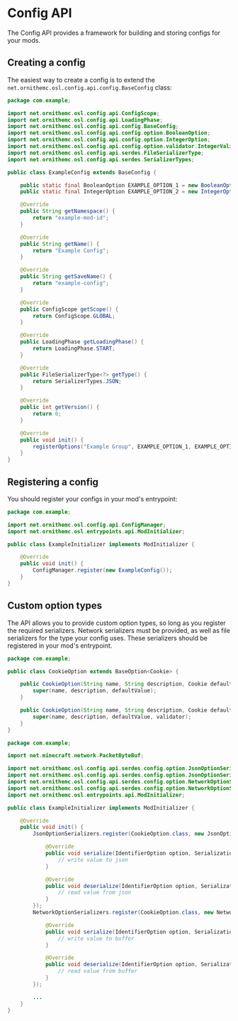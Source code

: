 # Config API

The Config API provides a framework for building and storing configs for your mods.

## Creating a config

The easiest way to create a config is to extend the `net.ornithemc.osl.config.api.config.BaseConfig` class:

```java
package com.example;

import net.ornithemc.osl.config.api.ConfigScope;
import net.ornithemc.osl.config.api.LoadingPhase;
import net.ornithemc.osl.config.api.config.BaseConfig;
import net.ornithemc.osl.config.api.config.option.BooleanOption;
import net.ornithemc.osl.config.api.config.option.IntegerOption;
import net.ornithemc.osl.config.api.config.option.validator.IntegerValidators;
import net.ornithemc.osl.config.api.serdes.FileSerializerType;
import net.ornithemc.osl.config.api.serdes.SerializerTypes;

public class ExampleConfig extends BaseConfig {

	public static final BooleanOption EXAMPLE_OPTION_1 = new BooleanOption("Example Option 1", "This is a description.", false);
	public static final IntegerOption EXAMPLE_OPTION_2 = new IntegerOption("Example Option 2", "This is also a description.", 2, IntegerValidators.minmax(0,  10));

	@Override
	public String getNamespace() {
		return "example-mod-id";
	}

	@Override
	public String getName() {
		return "Example Config";
	}

	@Override
	public String getSaveName() {
		return "example-config";
	}

	@Override
	public ConfigScope getScope() {
		return ConfigScope.GLOBAL;
	}

	@Override
	public LoadingPhase getLoadingPhase() {
		return LoadingPhase.START;
	}

	@Override
	public FileSerializerType<?> getType() {
		return SerializerTypes.JSON;
	}

	@Override
	public int getVersion() {
		return 0;
	}

	@Override
	public void init() {
		registerOptions("Example Group", EXAMPLE_OPTION_1, EXAMPLE_OPTION_2);
	}
}
```

## Registering a config

You should register your configs in your mod's entrypoint:

```java
package com.example;

import net.ornithemc.osl.config.api.ConfigManager;
import net.ornithemc.osl.entrypoints.api.ModInitializer;

public class ExampleInitializer implements ModInitializer {

	@Override
	public void init() {
		ConfigManager.register(new ExampleConfig());
	}
}
```

## Custom option types

The API allows you to provide custom option types, so long as you register the required serializers.
Network serializers must be provided, as well as file serializers for the type your config uses.
These serializers should be registered in your mod's entrypoint.

```java
package com.example;

public class CookieOption extends BaseOption<Cookie> {

	public CookieOption(String name, String description, Cookie defaultValue) {
		super(name, description, defaultValue);
	}

	public CookieOption(String name, String description, Cookie defaultValue, Predicate<Cookie> validator) {
		super(name, description, defaultValue, validator);
	}
}
```
```java
package com.example;

import net.minecraft.network.PacketByteBuf;

import net.ornithemc.osl.config.api.serdes.config.option.JsonOptionSerializer;
import net.ornithemc.osl.config.api.serdes.config.option.JsonOptionSerializers;
import net.ornithemc.osl.config.api.serdes.config.option.NetworkOptionSerializer;
import net.ornithemc.osl.config.api.serdes.config.option.NetworkOptionSerializers;
import net.ornithemc.osl.entrypoints.api.ModInitializer;

public class ExampleInitializer implements ModInitializer {

	@Override
	public void init() {
		JsonOptionSerializers.register(CookieOption.class, new JsonOptionSerializer<CookieOption>() {

			@Override
			public void serialize(IdentifierOption option, SerializationSettings settings, JsonFile json) throws IOException {
				// write value to json
			}

			@Override
			public void deserialize(IdentifierOption option, SerializationSettings settings, JsonFile json) throws IOException {
				// read value from json
			}
		});
		NetworkOptionSerializers.register(CookieOption.class, new NetworkOptionSerializer<CookieOption>() {

			@Override
			public void serialize(IdentifierOption option, SerializationSettings settings, PacketByteBuf buffer) throws IOException {
				// write value to buffer
			}

			@Override
			public void deserialize(IdentifierOption option, SerializationSettings settings, PacketByteBuf buffer) throws IOException {
				// read value from buffer
			}
		});

		...
	}
}
```
